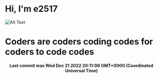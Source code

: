 # Hi, I'm e2517

![Alt Text](https://github.com/E2517/e2517/blob/master/images/background.gif)

# Coders are coders coding codes for coders to code codes

<h4 align="center">Last commit was Wed Dec 21 2022 20:11:06 GMT+0000 (Coordinated Universal Time)</h4>
